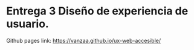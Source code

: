 # Entrega 3 Diseño de experiencia de usuario.

Github pages link: https://vanzaa.github.io/ux-web-accesible/